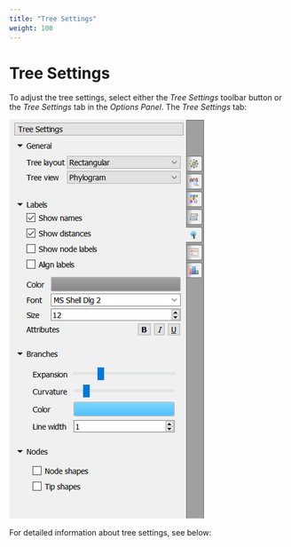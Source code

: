 ```yaml
---
title: "Tree Settings"
weight: 100
---
```


# Tree Settings

To adjust the tree settings, select either the _Tree Settings_ toolbar button or the _Tree Settings_ tab in the _Options Panel_. The _Tree Settings_ tab:

![](/images/65929724/82608262.png)

For detailed information about tree settings, see below: